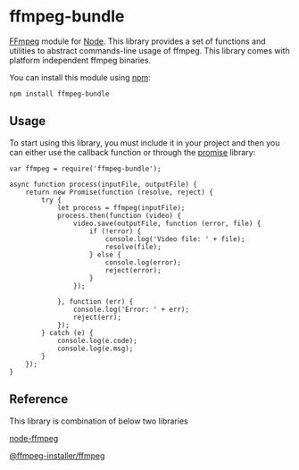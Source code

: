 ffmpeg-bundle
===========

[FFmpeg](http://ffmpeg.org/) module for [Node](http://nodejs.org/).
This library provides a set of functions and utilities to abstract commands-line usage of ffmpeg. This library comes with platform independent ffmpeg binaries.

You can install this module using [npm](http://github.com/isaacs/npm):

	npm install ffmpeg-bundle

## Usage

To start using this library, you must include it in your project and then you can either use the callback function or through the [promise](https://github.com/cujojs/when) library:

	var ffmpeg = require('ffmpeg-bundle');

```
async function process(inputFile, outputFile) {
    return new Promise(function (resolve, reject) {
        try {
            let process = ffmpeg(inputFile);
            process.then(function (video) {
                video.save(outputFile, function (error, file) {
                    if (!error) {
                        console.log('Video file: ' + file);
                        resolve(file);
                    } else {
                        console.log(error);
                        reject(error);
                    }
                });

            }, function (err) {
                console.log('Error: ' + err);
                reject(err);
            });
        } catch (e) {
            console.log(e.code);
            console.log(e.msg);
        }
    });
}
```

## Reference
This library is combination of below two libraries

[node-ffmpeg](https://github.com/damianociarla/node-ffmpeg)

[@ffmpeg-installer/ffmpeg](https://github.com/kribblo/node-ffmpeg-installer)
